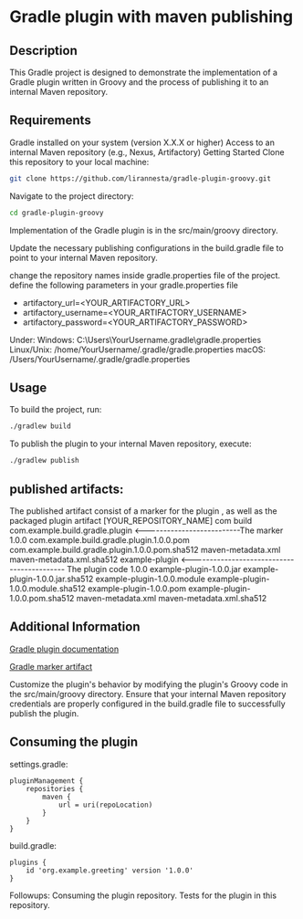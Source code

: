 # Gradle plugin with maven publishing
## Description
This Gradle project is designed to demonstrate the implementation of a Gradle plugin written in Groovy and the process of publishing it to an internal Maven repository.

## Requirements
Gradle installed on your system (version X.X.X or higher)
Access to an internal Maven repository (e.g., Nexus, Artifactory)
Getting Started
Clone this repository to your local machine:

```sh
git clone https://github.com/lirannesta/gradle-plugin-groovy.git
```
Navigate to the project directory:

```sh
cd gradle-plugin-groovy
```
Implementation of the Gradle plugin is in the src/main/groovy directory.

Update the necessary publishing configurations in the build.gradle file to point to your internal Maven repository.

change the repository names inside gradle.properties file of the project.
define the following parameters in your gradle.properties file
- artifactory_url=<YOUR_ARTIFACTORY_URL>
- artifactory_username=<YOUR_ARTIFACTORY_USERNAME>
- artifactory_password=<YOUR_ARTIFACTORY_PASSWORD>

Under:
Windows: C:\Users\YourUsername\.gradle\gradle.properties
Linux/Unix: /home/YourUsername/.gradle/gradle.properties
macOS: /Users/YourUsername/.gradle/gradle.properties


## Usage
To build the project, run:
```sh
./gradlew build
```
To publish the plugin to your internal Maven repository, execute:

```sh
./gradlew publish
```

## published artifacts:
The published artifact consist of a marker for the plugin , as well as the packaged plugin artifact
[YOUR_REPOSITORY_NAME]
com
build
com.example.build.gradle.plugin <--------------------------The marker
1.0.0
com.example.build.gradle.plugin.1.0.0.pom
com.example.build.gradle.plugin.1.0.0.pom.sha512
maven-metadata.xml
maven-metadata.xml.sha512
example-plugin <------------------------------------------- The plugin code
1.0.0
example-plugin-1.0.0.jar
example-plugin-1.0.0.jar.sha512
example-plugin-1.0.0.module
example-plugin-1.0.0.module.sha512
example-plugin-1.0.0.pom
example-plugin-1.0.0.pom.sha512
maven-metadata.xml
maven-metadata.xml.sha512


## Additional Information
[Gradle plugin documentation](https://docs.gradle.org/current/userguide/custom_plugins.html#sec:custom_plugins_standalone_project)

[Gradle marker artifact](https://docs.gradle.org/current/userguide/plugins.html#sec:plugin_markers)


Customize the plugin's behavior by modifying the plugin's Groovy code in the src/main/groovy directory.
Ensure that your internal Maven repository credentials are properly configured in the build.gradle file to successfully publish the plugin.

## Consuming the plugin

settings.gradle:

    pluginManagement {
        repositories {
            maven {
                url = uri(repoLocation)
            }
        }
    }

build.gradle:

    plugins {
        id 'org.example.greeting' version '1.0.0'
    }

Followups:
Consuming the plugin repository.
Tests for the plugin in this repository.
